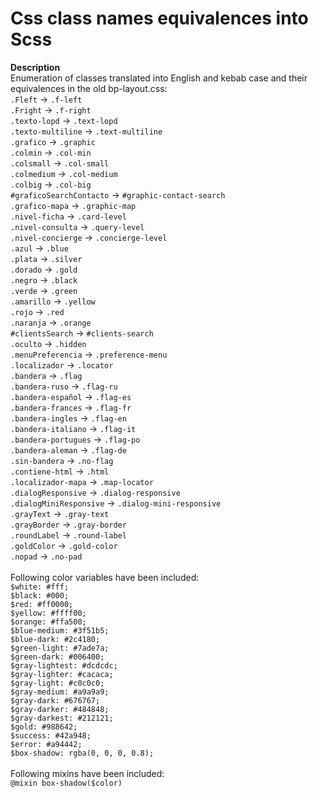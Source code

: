 # Css class names equivalences into Scss

<b>Description</b> <br>Enumeration of classes translated into English and kebab case and their equivalences in the old bp-layout.css:<br> `.Fleft` -> `.f-left`<br>`.Fright` -> `.f-right`<br>`.texto-lopd` -> `.text-lopd`<br> `.texto-multiline` -> `.text-multiline`<br> `.grafico` -> `.graphic`<br>
`.colmin` -> `.col-min`<br>
`.colsmall` -> `.col-small`<br>
`.colmedium` -> `.col-medium`<br>
`.colbig` -> `.col-big`<br>
`#graficoSearchContacto` -> `#graphic-contact-search`<br> `.grafico-mapa` -> `.graphic-map`<br> `.nivel-ficha` -> `.card-level`<br> `.nivel-consulta` -> `.query-level`<br> `.nivel-concierge` -> `.concierge-level`<br> `.azul` -> `.blue`<br> `.plata` -> `.silver`<br> `.dorado` -> `.gold`<br> `.negro` -> `.black`<br> `.verde` -> `.green`<br> `.amarillo` -> `.yellow`<br> `.rojo` -> `.red`<br> `.naranja` -> `.orange`<br> `#clientsSearch` -> `#clients-search`<br> `.oculto` -> `.hidden`<br> `.menuPreferencia` -> `.preference-menu`<br> `.localizador` -> `.locator`<br> `.bandera` -> `.flag`<br> `.bandera-ruso` -> `.flag-ru`<br> `.bandera-español` -> `.flag-es`<br> `.bandera-frances` -> `.flag-fr`<br> `.bandera-ingles` -> `.flag-en`<br> `.bandera-italiano` -> `.flag-it`<br> `.bandera-portugues` -> `.flag-po`<br> `.bandera-aleman` -> `.flag-de`<br> `.sin-bandera` -> `.no-flag`<br> `.contiene-html` -> `.html`<br> `.localizador-mapa` -> `.map-locator`<br> `.dialogResponsive` -> `.dialog-responsive`<br> `.dialogMiniResponsive` -> `.dialog-mini-responsive`<br> `.grayText` -> `.gray-text`<br>
`.grayBorder` -> `.gray-border`<br>
`.roundLabel` -> `.round-label`<br>
`.goldColor` -> `.gold-color`<br>
`.nopad` -> `.no-pad`<br>
<br>Following color variables have been included:<br>
`$white: #fff;`<br>
`$black: #000;`<br>
`$red: #ff0000;`<br>
`$yellow: #ffff00;`<br>
`$orange: #ffa500;`<br>
`$blue-medium: #3f51b5;`<br>
`$blue-dark: #2c4180;`<br>
`$green-light: #7ade7a;`<br>
`$green-dark: #006400;`<br>
`$gray-lightest: #dcdcdc;`<br>
`$gray-lighter: #cacaca;`<br>
`$gray-light: #c0c0c0;`<br>
`$gray-medium: #a9a9a9;`<br>
`$gray-dark: #676767;`<br>
`$gray-darker: #484848;`<br>
`$gray-darkest: #212121;`<br>
`$gold: #988642;`<br>
`$success: #42a948;`<br>
`$error: #a94442;`<br>
`$box-shadow: rgba(0, 0, 0, 0.8);`<br>
<br>Following mixins have been included:<br>
`@mixin box-shadow($color)`<br>